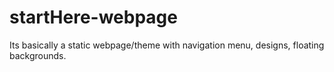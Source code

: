 # startHere-webpage
Its basically a static webpage/theme with navigation menu, designs, floating backgrounds.
